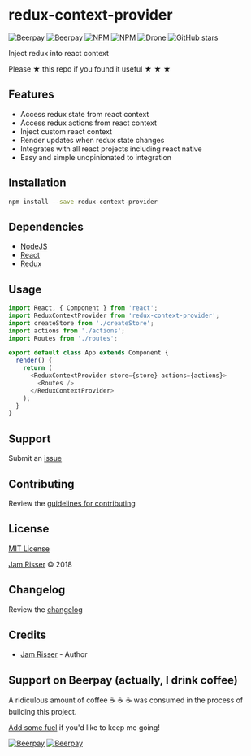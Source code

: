 # redux-context-provider

[![Beerpay](https://beerpay.io/jamrizzi/redux-context-provider/badge.svg?style=beer-square)](https://beerpay.io/jamrizzi/redux-context-provider)
[![Beerpay](https://beerpay.io/jamrizzi/redux-context-provider/make-wish.svg?style=flat-square)](https://beerpay.io/jamrizzi/redux-context-provider?focus=wish)
[![NPM](https://img.shields.io/npm/v/redux-context-provider.svg?style=flat-square)](https://www.npmjs.com/package/redux-context-provider)
[![NPM](https://img.shields.io/npm/dt/redux-context-provider.svg?style=flat-square)](https://www.npmjs.com/package/redux-context-provider)
[![Drone](https://ci.jamrizzi.com/api/badges/jamrizzi/redux-context-provider/status.svg)](https://ci.jamrizzi.com/jamrizzi/redux-context-provider)
[![GitHub stars](https://img.shields.io/github/stars/jamrizzi/redux-context-provider.svg?style=social&label=Stars)](https://github.com/jamrizzi/redux-context-provider)

Inject redux into react context

Please &#9733; this repo if you found it useful &#9733; &#9733; &#9733;


## Features

* Access redux state from react context
* Access redux actions from react context
* Inject custom react context
* Render updates when redux state changes
* Integrates with all react projects including react native
* Easy and simple unopinionated to integration


## Installation

```sh
npm install --save redux-context-provider
```


## Dependencies

* [NodeJS](https://nodejs.org)
* [React](https://reactjs.org)
* [Redux](https://www.npmjs.com/package/redux)


## Usage

```js
import React, { Component } from 'react';
import ReduxContextProvider from 'redux-context-provider';
import createStore from './createStore';
import actions from './actions';
import Routes from './routes';

export default class App extends Component {
  render() {
    return (
      <ReduxContextProvider store={store} actions={actions}>
        <Routes />
      </ReduxContextProvider>
    );
  }
}
```


## Support

Submit an [issue](https://github.com/jamrizzi/redux-context-provider/issues/new)


## Contributing

Review the [guidelines for contributing](https://github.com/jamrizzi/redux-context-provider/blob/master/CONTRIBUTING.md)


## License

[MIT License](https://github.com/jamrizzi/redux-context-provider/blob/master/LICENSE)

[Jam Risser](https://jam.jamrizzi.com) &copy; 2018


## Changelog

Review the [changelog](https://github.com/jamrizzi/redux-context-provider/blob/master/CHANGELOG.md)


## Credits

* [Jam Risser](https://jam.jamrizzi.com) - Author


## Support on Beerpay (actually, I drink coffee)

A ridiculous amount of coffee :coffee: :coffee: :coffee: was consumed in the process of building this project.

[Add some fuel](https://beerpay.io/jamrizzi/redux-context-provider) if you'd like to keep me going!

[![Beerpay](https://beerpay.io/jamrizzi/redux-context-provider/badge.svg?style=beer-square)](https://beerpay.io/jamrizzi/redux-context-provider)  [![Beerpay](https://beerpay.io/jamrizzi/redux-context-provider/make-wish.svg?style=flat-square)](https://beerpay.io/jamrizzi/redux-context-provider?focus=wish)
